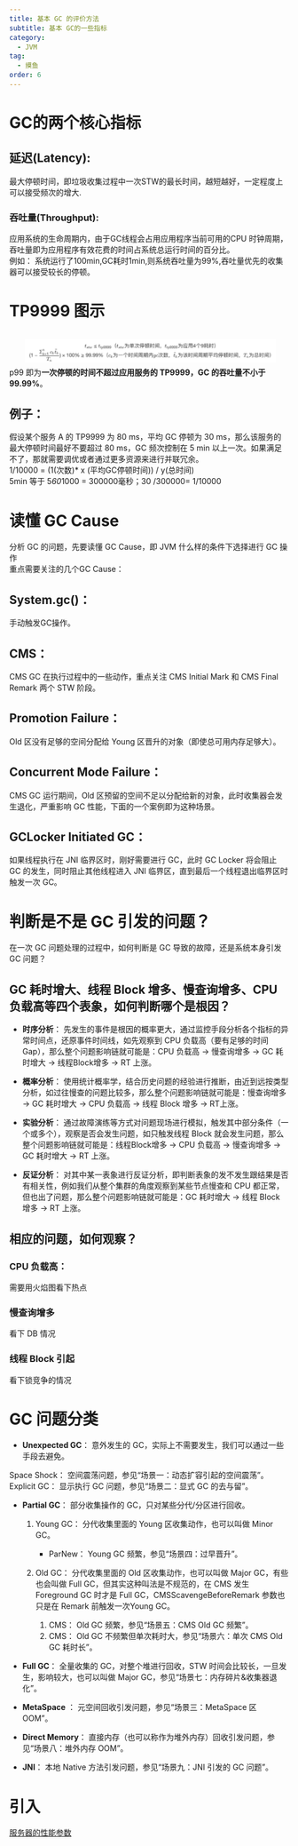 ```yaml
---
title: 基本 GC 的评价方法
subtitle: 基本 GC的一些指标
category:
  - JVM
tag:
  - 摸鱼
order: 6
---
```



# GC的两个核心指标
## 延迟(Latency):  
最大停顿时间，即垃圾收集过程中一次STW的最长时间，越短越好，一定程度上可以接受频次的增大.
### 吞吐量(Throughput):
应用系统的生命周期内，由于GC线程会占用应用程序当前可用的CPU 时钟周期，吞吐量即为应用程序有效花费的时间占系统总运行时间的百分比。  
例如： 系统运行了100min,GC耗时1min,则系统吞吐量为99%,吞吐量优先的收集器可以接受较长的停顿。

# TP9999 图示
![p99](./image/06image.png)
p99 即为**一次停顿的时间不超过应用服务的 TP9999，GC 的吞吐量不小于 99.99%**。  
## 例子：
假设某个服务 A 的 TP9999 为 80 ms，平均 GC 停顿为 30 ms，那么该服务的最大停顿时间最好不要超过 80 ms，GC 频次控制在 5 min 以上一次。如果满足不了，那就需要调优或者通过更多资源来进行并联冗余。  
1/10000 = (1(次数)* x (平均GC停顿时间)) /  y(总时间)   
5min 等于 5*60*1000 = 300000毫秒；30 /300000= 1/10000


# 读懂 GC Cause
分析 GC 的问题，先要读懂 GC Cause，即 JVM 什么样的条件下选择进行 GC 操作  
重点需要关注的几个GC Cause：

## System.gc()： 
手动触发GC操作。

## CMS： 
CMS GC 在执行过程中的一些动作，重点关注 CMS Initial Mark 和 CMS Final Remark 两个 STW 阶段。

## Promotion Failure： 
Old 区没有足够的空间分配给 Young 区晋升的对象（即使总可用内存足够大）。

## Concurrent Mode Failure： 
CMS GC 运行期间，Old 区预留的空间不足以分配给新的对象，此时收集器会发生退化，严重影响 GC 性能，下面的一个案例即为这种场景。

## GCLocker Initiated GC： 
如果线程执行在 JNI 临界区时，刚好需要进行 GC，此时 GC Locker 将会阻止 GC 的发生，同时阻止其他线程进入 JNI 临界区，直到最后一个线程退出临界区时触发一次 GC。

# 判断是不是 GC 引发的问题？
在一次 GC 问题处理的过程中，如何判断是 GC 导致的故障，还是系统本身引发 GC 问题？

## GC 耗时增大、线程 Block 增多、慢查询增多、CPU 负载高等四个表象，如何判断哪个是根因？
- **时序分析**： 先发生的事件是根因的概率更大，通过监控手段分析各个指标的异常时间点，还原事件时间线，如先观察到 CPU 负载高（要有足够的时间 Gap），那么整个问题影响链就可能是：CPU 负载高 -> 慢查询增多 -> GC 耗时增大 -> 线程Block增多 -> RT 上涨。

- **概率分析**： 使用统计概率学，结合历史问题的经验进行推断，由近到远按类型分析，如过往慢查的问题比较多，那么整个问题影响链就可能是：慢查询增多 -> GC 耗时增大 -> CPU 负载高 -> 线程 Block 增多 -> RT上涨。

- **实验分析**： 通过故障演练等方式对问题现场进行模拟，触发其中部分条件（一个或多个），观察是否会发生问题，如只触发线程 Block 就会发生问题，那么整个问题影响链就可能是：线程Block增多 -> CPU 负载高 -> 慢查询增多 -> GC 耗时增大 -> RT 上涨。

- **反证分析**： 对其中某一表象进行反证分析，即判断表象的发不发生跟结果是否有相关性，例如我们从整个集群的角度观察到某些节点慢查和 CPU 都正常，但也出了问题，那么整个问题影响链就可能是：GC 耗时增大 -> 线程 Block 增多 -> RT 上涨。
## 相应的问题，如何观察？
### CPU 负载高：
需要用火焰图看下热点
### 慢查询增多
看下 DB 情况
### 线程 Block 引起
看下锁竞争的情况

# GC 问题分类
- **Unexpected GC**： 意外发生的 GC，实际上不需要发生，我们可以通过一些手段去避免。

Space Shock： 空间震荡问题，参见“场景一：动态扩容引起的空间震荡”。
Explicit GC： 显示执行 GC 问题，参见“场景二：显式 GC 的去与留”。
- **Partial GC**： 部分收集操作的 GC，只对某些分代/分区进行回收。

    1. Young GC： 分代收集里面的 Young 区收集动作，也可以叫做 Minor GC。

        - ParNew： Young GC 频繁，参见“场景四：过早晋升”。
    2. Old GC： 分代收集里面的 Old 区收集动作，也可以叫做 Major GC，有些也会叫做 Full GC，但其实这种叫法是不规范的，在 CMS 发生 Foreground GC 时才是 Full GC，CMSScavengeBeforeRemark 参数也只是在 Remark 前触发一次Young GC。

        1. CMS： Old GC 频繁，参见“场景五：CMS Old GC 频繁”。
        2. CMS： Old GC 不频繁但单次耗时大，参见“场景六：单次 CMS Old GC 耗时长”。
- **Full GC**： 全量收集的 GC，对整个堆进行回收，STW 时间会比较长，一旦发生，影响较大，也可以叫做 Major GC，参见“场景七：内存碎片&收集器退化”。

- **MetaSpace** ： 元空间回收引发问题，参见“场景三：MetaSpace 区 OOM”。

- **Direct Memory**： 直接内存（也可以称作为堆外内存）回收引发问题，参见“场景八：堆外内存 OOM”。

- **JNI**： 本地 Native 方法引发问题，参见“场景九：JNI 引发的 GC 问题”。
# 引入
[服务器的性能参数](09002_ServerPerformanceParameters.md)
